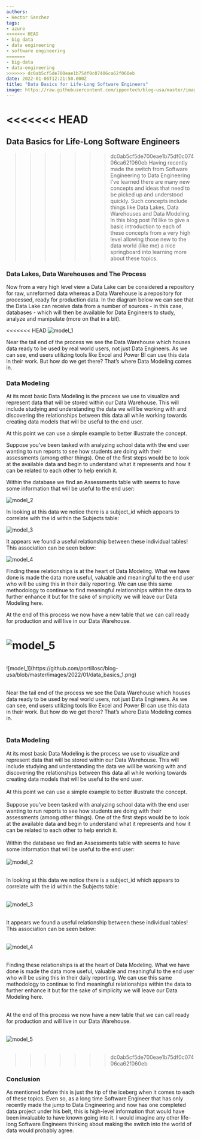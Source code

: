 ```yaml
---
authors:
- Hector Sanchez
tags:
- azure
<<<<<<< HEAD
- big data
- data engineering
- software engineering
=======
- big-data
- data-engineering
>>>>>>> dc0ab5cf5de700eae1b75df0c07406ca62f060eb
date: 2022-01-06T12:21:50.000Z
title: "Data Basics for Life-Long Software Engineers"
image: https://raw.githubusercontent.com/ippontech/blog-usa/master/images/2022/01/data_basics_cover.png
---
```


<<<<<<< HEAD
=======
## Data Basics for Life-Long Software Engineers  
>>>>>>> dc0ab5cf5de700eae1b75df0c07406ca62f060eb
Having recently made the switch from Software Engineering to Data Engineering I’ve learned there are many new concepts and ideas that need to be picked up and understood quickly. Such concepts include things like Data Lakes, Data Warehouses and Data Modeling. In this blog post I’d like to give a basic introduction to each of these concepts from a very high level allowing those new to the data world (like me) a nice springboard into learning more about these topics.

### Data Lakes, Data Warehouses and The Process
Now from a very high level view a Data Lake can be considered a repository for raw, unreformed data whereas a Data Warehouse is a repository for processed, ready for production data. In the diagram below we can see that the Data Lake can receive data from a number of sources - in this case, databases - which will then be available for Data Engineers to study, analyze and manipulate (more on that in a bit). 

<<<<<<< HEAD
![model_1](https://raw.githubusercontent.com/ippontech/blog-usa/master/images/2022/01/data_basics_1.png)

Near the tail end of the process we see the Data Warehouse which houses data ready to be used by real world users, not just Data Engineers. As we can see, end users utilizing tools like Excel and Power BI can use this data in their work. But how do we get there? That’s where Data Modeling comes in.

### Data Modeling
At its most basic Data Modeling is the process we use to visualize and represent data that will be stored within our Data Warehouse. This will include studying and understanding the data we will be working with and discovering the relationships between this data all while working towards creating data models that will be useful to the end user. 

At this point we can use a simple example to better illustrate the concept. 

Suppose you’ve been tasked with analyzing school data with the end user wanting to run reports to see how students are doing with their assessments (among other things). One of the first steps would be to look at the available data and begin to understand what it represents and how it can be related to each other to help enrich it.

Within the database we find an Assessments table with seems to have some information that will be useful to the end user:

![model_2](https://raw.githubusercontent.com/ippontech/blog-usa/master/images/2022/01/data_basics_2.png)

In looking at this data we notice there is a subject_id which appears to correlate with the id within the Subjects table:

![model_3](https://raw.githubusercontent.com/ippontech/blog-usa/master/images/2022/01/data_basics_3.png)

It appears we found a useful relationship between these individual tables! This association can be seen below: 

![model_4](https://raw.githubusercontent.com/ippontech/blog-usa/master/images/2022/01/data_basics_4.png)

Finding these relationships is at the heart of Data Modeling. What we have done is made the data more useful, valuable and meaningful to the end user who will be using this in their daily reporting. We can use this same methodology to continue to find meaningful relationships within the data to further enhance it but for the sake of simplicity we will leave our Data Modeling here. 

At the end of this process we now have a new table that we can call ready for production and will live in our Data Warehouse. 

![model_5](https://raw.githubusercontent.com/ippontech/blog-usa/master/images/2022/01/data_basics_5.png)
=======
<br>
![model_1](https://github.com/portillosc/blog-usa/blob/master/images/2022/01/data_basics_1.png)
<br><br>

Near the tail end of the process we see the Data Warehouse which houses data ready to be used by real world users, not just Data Engineers. As we can see, end users utilizing tools like Excel and Power BI can use this data in their work. But how do we get there? That’s where Data Modeling comes in.
<br><br>

### Data Modeling
At its most basic Data Modeling is the process we use to visualize and represent data that will be stored within our Data Warehouse. This will include studying and understanding the data we will be working with and discovering the relationships between this data all while working towards creating data models that will be useful to the end user. 
<br><br>
At this point we can use a simple example to better illustrate the concept. 
<br><br>
Suppose you’ve been tasked with analyzing school data with the end user wanting to run reports to see how students are doing with their assessments (among other things). One of the first steps would be to look at the available data and begin to understand what it represents and how it can be related to each other to help enrich it.
<br><br>
Within the database we find an Assessments table with seems to have some information that will be useful to the end user:
<br><br>
![model_2](https://github.com/portillosc/blog-usa/blob/master/images/2022/01/data_basics_2.png)
<br><br>

In looking at this data we notice there is a subject_id which appears to correlate with the id within the Subjects table:
<br><br>

![model_3](https://github.com/portillosc/blog-usa/blob/master/images/2022/01/data_basics_3.png)
<br><br>

It appears we found a useful relationship between these individual tables! This association can be seen below: 
<br><br>

![model_4](https://github.com/portillosc/blog-usa/blob/master/images/2022/01/data_basics_4.png)
<br><br>

Finding these relationships is at the heart of Data Modeling. What we have done is made the data more useful, valuable and meaningful to the end user who will be using this in their daily reporting. We can use this same methodology to continue to find meaningful relationships within the data to further enhance it but for the sake of simplicity we will leave our Data Modeling here. 
<br><br>

At the end of this process we now have a new table that we can call ready for production and will live in our Data Warehouse. 
<br><br>

![model_5](https://github.com/portillosc/blog-usa/blob/master/images/2022/01/data_basics_5.png)
<br><br>
>>>>>>> dc0ab5cf5de700eae1b75df0c07406ca62f060eb

### Conclusion
As mentioned before this is just the tip of the iceberg when it comes to each of these topics. Even so, as a long time Software Engineer that has only recently made the jump to Data Engineering and now has one completed data project under his belt, this is high-level information that would have been invaluable to have known going into it. I would imagine any other life-long Software Engineers thinking about making the switch into the world of data would probably agree.

